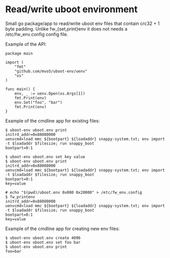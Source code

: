 # Read/write uboot environment

Small go package/app to read/write uboot env files that contain crc32 + 1 byte
padding. Unlike fw_{set,print}env it does not needs a
/etc/fw_env.config config file.

Example of the API:
```
package main

import (
	"fmt"
	"github.com/mvo5/uboot-env/uenv"
	"os"
)

func main() {
	env, _ := uenv.Open(os.Args[1])
	fmt.Print(env)
	env.Set("foo", "bar")
	fmt.Print(env)
}
```

Example of the cmdline app for existing files:
```
$ uboot-env uboot.env print
initrd_addr=0x88080000
uenvcmd=load mmc ${bootpart} ${loadaddr} snappy-system.txt; env import -t $loadaddr $filesize; run snappy_boot
bootpart=0:1

$ uboot-env uboot.env set key value
$ uboot-env uboot.env print
initrd_addr=0x88080000
uenvcmd=load mmc ${bootpart} ${loadaddr} snappy-system.txt; env import -t $loadaddr $filesize; run snappy_boot
bootpart=0:1
key=value

# echo "$(pwd)/uboot.env 0x000 0x20000" > /etc/fw_env.config
$ fw_printenv
initrd_addr=0x88080000
uenvcmd=load mmc ${bootpart} ${loadaddr} snappy-system.txt; env import -t $loadaddr $filesize; run snappy_boot
bootpart=0:1
key=value
```

Example of the cmdline app for creating new env files:
```
$ uboot-env uboot.env create 4096
$ uboot-env uboot.env set foo bar
$ uboot-env uboot.env print
foo=bar
```

